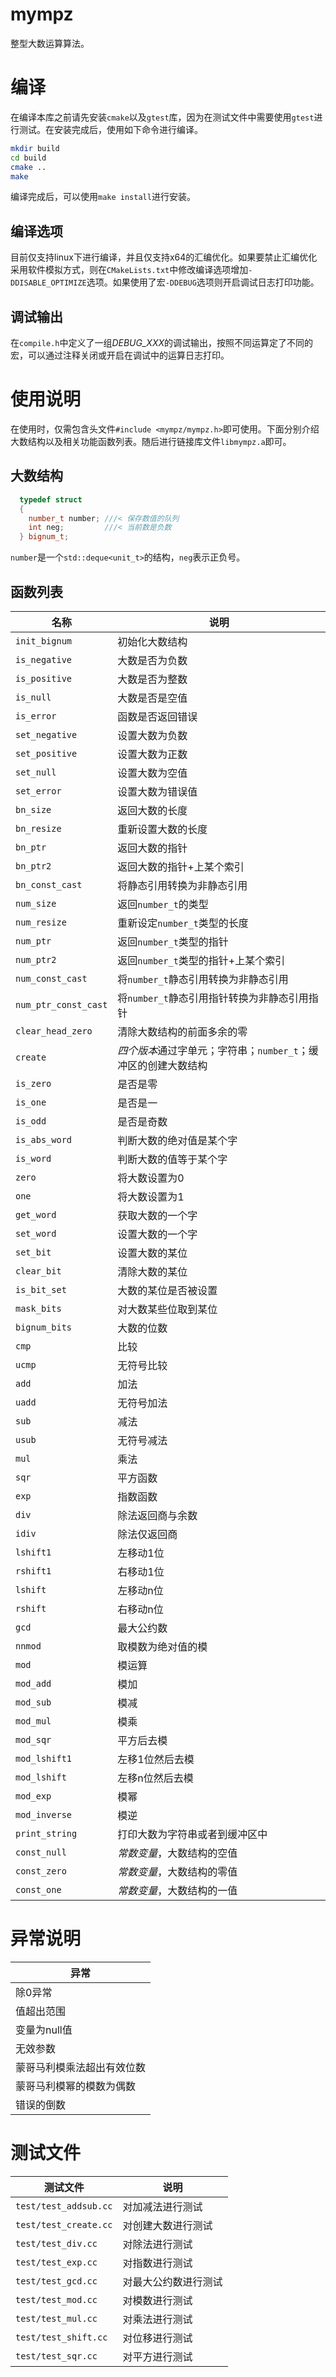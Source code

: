# mympz
整型大数运算算法。

# 编译

在编译本库之前请先安装`cmake`以及`gtest`库，因为在测试文件中需要使用`gtest`进行测试。在安装完成后，使用如下命令进行编译。

```bash
mkdir build
cd build
cmake ..
make
```

编译完成后，可以使用`make install`进行安装。

## 编译选项

目前仅支持linux下进行编译，并且仅支持x64的汇编优化。如果要禁止汇编优化采用软件模拟方式，则在`CMakeLists.txt`中修改编译选项增加`-DDISABLE_OPTIMIZE`选项。如果使用了宏`-DDEBUG`选项则开启调试日志打印功能。

## 调试输出

在`compile.h`中定义了一组*DEBUG_XXX*的调试输出，按照不同运算定了不同的宏，可以通过注释关闭或开启在调试中的运算日志打印。

# 使用说明

在使用时，仅需包含头文件`#include <mympz/mympz.h>`即可使用。下面分别介绍大数结构以及相关功能函数列表。随后进行链接库文件`libmympz.a`即可。

## 大数结构

```c++
  typedef struct
  {
    number_t number; ///< 保存数值的队列
    int neg;         ///< 当前数是负数
  } bignum_t;
```

`number`是一个`std::deque<unit_t>`的结构，`neg`表示正负号。

## 函数列表

|名称|说明|
|---|----|
|`init_bignum`|初始化大数结构|
|`is_negative`|大数是否为负数|
|`is_positive`|大数是否为整数|
|`is_null`|大数是否是空值|
|`is_error`|函数是否返回错误|
|`set_negative`|设置大数为负数|
|`set_positive`|设置大数为正数|
|`set_null`|设置大数为空值|
|`set_error`|设置大数为错误值|
|`bn_size`|返回大数的长度|
|`bn_resize`|重新设置大数的长度|
|`bn_ptr`|返回大数的指针|
|`bn_ptr2`|返回大数的指针+上某个索引|
|`bn_const_cast`|将静态引用转换为非静态引用|
|`num_size`|返回`number_t`的类型|
|`num_resize`|重新设定`number_t`类型的长度|
|`num_ptr`|返回`number_t`类型的指针|
|`num_ptr2`|返回`number_t`类型的指针+上某个索引|
|`num_const_cast`|将`number_t`静态引用转换为非静态引用|
|`num_ptr_const_cast`|将`number_t`静态引用指针转换为非静态引用指针|
|`clear_head_zero`|清除大数结构的前面多余的零|
|`create`|*四个版本*通过字单元；字符串；`number_t`；缓冲区的创建大数结构|
|`is_zero`|是否是零|
|`is_one`|是否是一|
|`is_odd`|是否是奇数|
|`is_abs_word`|判断大数的绝对值是某个字|
|`is_word`|判断大数的值等于某个字|
|`zero`|将大数设置为0|
|`one`|将大数设置为1|
|`get_word`|获取大数的一个字|
|`set_word`|设置大数的一个字|
|`set_bit`|设置大数的某位|
|`clear_bit`|清除大数的某位|
|`is_bit_set`|大数的某位是否被设置|
|`mask_bits`|对大数某些位取到某位|
|`bignum_bits`|大数的位数|
|`cmp`|比较|
|`ucmp`|无符号比较|
|`add`|加法|
|`uadd`|无符号加法|
|`sub`|减法|
|`usub`|无符号减法|
|`mul`|乘法|
|`sqr`|平方函数|
|`exp`|指数函数|
|`div`|除法返回商与余数|
|`idiv`|除法仅返回商|
|`lshift1`|左移动1位|
|`rshift1`|右移动1位|
|`lshift`|左移动n位|
|`rshift`|右移动n位|
|`gcd`|最大公约数|
|`nnmod`|取模数为绝对值的模|
|`mod`|模运算|
|`mod_add`|模加|
|`mod_sub`|模减|
|`mod_mul`|模乘|
|`mod_sqr`|平方后去模|
|`mod_lshift1`|左移1位然后去模|
|`mod_lshift`|左移n位然后去模|
|`mod_exp`|模幂|
|`mod_inverse`|模逆|
|`print_string`|打印大数为字符串或者到缓冲区中|
|`const_null`|*常数变量*，大数结构的空值|
|`const_zero`|*常数变量*，大数结构的零值|
|`const_one`|*常数变量*，大数结构的一值|

# 异常说明

|异常|
|---|
|除0异常|
|值超出范围|
|变量为null值|
|无效参数|
|蒙哥马利模乘法超出有效位数|
|蒙哥马利模幂的模数为偶数|
|错误的倒数|

# 测试文件

|测试文件|说明|
|-------|---|
|`test/test_addsub.cc`|对加减法进行测试|
|`test/test_create.cc`|对创建大数进行测试|
|`test/test_div.cc`|对除法进行测试|
|`test/test_exp.cc`|对指数进行测试|
|`test/test_gcd.cc`|对最大公约数进行测试|
|`test/test_mod.cc`|对模数进行测试|
|`test/test_mul.cc`|对乘法进行测试|
|`test/test_shift.cc`|对位移进行测试|
|`test/test_sqr.cc`|对平方进行测试|